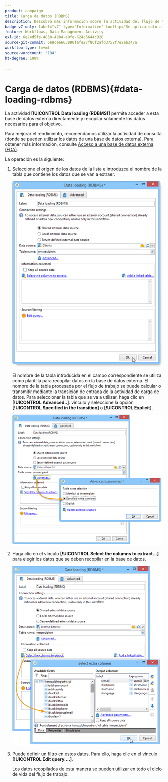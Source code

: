 ```yaml
---
product: campaign
title: Carga de datos (RDBMS)
description: Descubra más información sobre la actividad del flujo de trabajo Carga de datos (RDBMS)
badge-v7-only: label="v7" type="Informative" tooltip="Se aplica solo a Campaign Classic v7"
feature: Workflows, Data Management Activity
exl-id: 6e24d5fe-4830-49b4-a0fe-624c5644c920
source-git-commit: 668cee663890fafe27f86f2afd3752f7e2ab347a
workflow-type: tm+mt
source-wordcount: '194'
ht-degree: 100%

---
```


# Carga de datos (RDBMS){#data-loading-rdbms}



La actividad **[!UICONTROL Data loading (RDBMS)]** permite acceder a esta base de datos externa directamente y recopilar solamente los datos necesarios para el objetivo.

Para mejorar el rendimiento, recomendamos utilizar la actividad de consulta (donde se pueden utilizar los datos de una base de datos externa). Para obtener más información, consulte [Acceso a una base de datos externa (FDA)](accessing-an-external-database-fda.md).

La operación es la siguiente:

1. Seleccione el origen de los datos de la lista e introduzca el nombre de la tabla que contiene los datos que se van a extraer.

   ![](assets/s_advuser_wf_sgbd_sample_1.png)

   El nombre de la tabla introducida en el campo correspondiente se utiliza como plantilla para recopilar datos en la base de datos externa. El nombre de la tabla procesada por el flujo de trabajo se puede calcular o transmitir mediante la transición de entrada de la actividad de carga de datos. Para seleccionar la tabla que se va a utilizar, haga clic en **[!UICONTROL Advanced..]**. vínculo y seleccione la opción **[!UICONTROL Specified in the transition]** o **[!UICONTROL Explicit]**.

   ![](assets/s_advuser_wf_sgbd_sample_5.png)

1. Haga clic en el vínculo **[!UICONTROL Select the columns to extract...]** para elegir los datos que se deben recopilar en la base de datos.

   ![](assets/s_advuser_wf_sgbd_sample_2.png)

1. Puede definir un filtro en estos datos. Para ello, haga clic en el vínculo **[!UICONTROL Edit query....]**.

   Los datos recopilados de esta manera se pueden utilizar en todo el ciclo de vida del flujo de trabajo.
